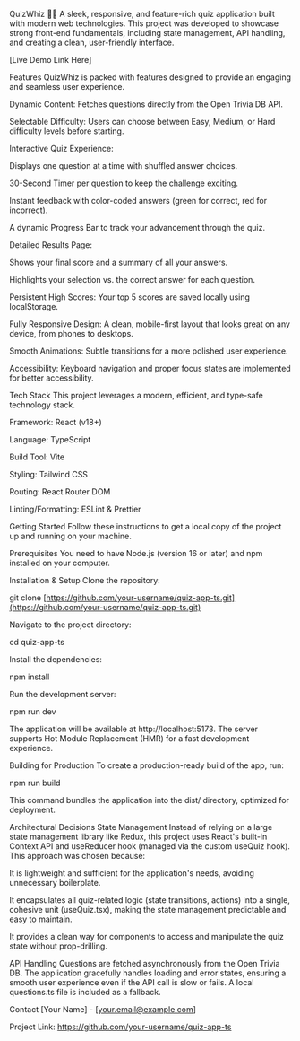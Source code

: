 QuizWhiz 🧠✨
A sleek, responsive, and feature-rich quiz application built with modern web technologies. This project was developed to showcase strong front-end fundamentals, including state management, API handling, and creating a clean, user-friendly interface.

[Live Demo Link Here] <!-- TODO: Add your live demo link from Netlify or Vercel -->

<!-- TODO: Replace the placeholder above with a real screenshot of your application -->

Features
QuizWhiz is packed with features designed to provide an engaging and seamless user experience.

Dynamic Content: Fetches questions directly from the Open Trivia DB API.

Selectable Difficulty: Users can choose between Easy, Medium, or Hard difficulty levels before starting.

Interactive Quiz Experience:

Displays one question at a time with shuffled answer choices.

30-Second Timer per question to keep the challenge exciting.

Instant feedback with color-coded answers (green for correct, red for incorrect).

A dynamic Progress Bar to track your advancement through the quiz.

Detailed Results Page:

Shows your final score and a summary of all your answers.

Highlights your selection vs. the correct answer for each question.

Persistent High Scores: Your top 5 scores are saved locally using localStorage.

Fully Responsive Design: A clean, mobile-first layout that looks great on any device, from phones to desktops.

Smooth Animations: Subtle transitions for a more polished user experience.

Accessibility: Keyboard navigation and proper focus states are implemented for better accessibility.

Tech Stack
This project leverages a modern, efficient, and type-safe technology stack.

Framework: React (v18+)

Language: TypeScript

Build Tool: Vite

Styling: Tailwind CSS

Routing: React Router DOM

Linting/Formatting: ESLint & Prettier

Getting Started
Follow these instructions to get a local copy of the project up and running on your machine.

Prerequisites
You need to have Node.js (version 16 or later) and npm installed on your computer.

Installation & Setup
Clone the repository:

git clone [https://github.com/your-username/quiz-app-ts.git](https://github.com/your-username/quiz-app-ts.git)

Navigate to the project directory:

cd quiz-app-ts

Install the dependencies:

npm install

Run the development server:

npm run dev

The application will be available at http://localhost:5173. The server supports Hot Module Replacement (HMR) for a fast development experience.

Building for Production
To create a production-ready build of the app, run:

npm run build

This command bundles the application into the dist/ directory, optimized for deployment.

Architectural Decisions
State Management
Instead of relying on a large state management library like Redux, this project uses React's built-in Context API and useReducer hook (managed via the custom useQuiz hook). This approach was chosen because:

It is lightweight and sufficient for the application's needs, avoiding unnecessary boilerplate.

It encapsulates all quiz-related logic (state transitions, actions) into a single, cohesive unit (useQuiz.tsx), making the state management predictable and easy to maintain.

It provides a clean way for components to access and manipulate the quiz state without prop-drilling.

API Handling
Questions are fetched asynchronously from the Open Trivia DB. The application gracefully handles loading and error states, ensuring a smooth user experience even if the API call is slow or fails. A local questions.ts file is included as a fallback.

Contact
[Your Name] - [your.email@example.com]

Project Link: https://github.com/your-username/quiz-app-ts
